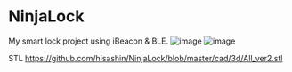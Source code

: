 NinjaLock
=========

My smart lock project using iBeacon & BLE.
![image](https://raw.github.com/hisashin/NinjaLock/master/design_ver2.png)
![image](https://raw.github.com/hisashin/NinjaLock/master/picture_ver1.jpg)

STL https://github.com/hisashin/NinjaLock/blob/master/cad/3d/All_ver2.stl
